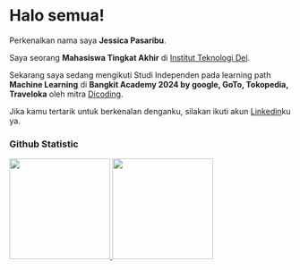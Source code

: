 # Halo semua! 

Perkenalkan nama saya **Jessica Pasaribu**.<br>

Saya seorang **Mahasiswa Tingkat Akhir** di [Institut Teknologi Del](https://www.del.ac.com/).<br>

Sekarang saya sedang mengikuti Studi Independen pada learning path **Machine Learning** di **Bangkit Academy 2024 by google, GoTo, Tokopedia, Traveloka** oleh mitra [Dicoding](https://www.dicoding.com/).<br>

Jika kamu tertarik untuk berkenalan denganku, silakan ikuti akun [Linkedin](www.linkedin.com/in/jessica-pasaribu-534002280/)ku ya.

### Github Statistic
<p align="left">
<a href="https://github.com/penuliscode">
  <img height="180em" src="https://github-readme-stats-eight-theta.vercel.app/api?username=jessicapasaribu&show_icons=true&theme=algolia&include_all_commits=true&count_private=true"/>
  <img height="180em" src="https://github-readme-stats-eight-theta.vercel.app/api/top-langs/?username=jessicapasaribu&layout=compact&layout=compact&theme=algolia"/>
</a>
</p>

